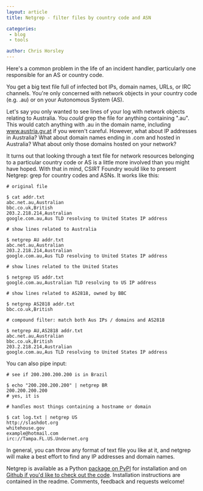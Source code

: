 ```yaml
---
layout: article
title: Netgrep - filter files by country code and ASN

categories:
 - blog
 - tools

author: Chris Horsley
---
```

Here's a common problem in the life of an incident handler, particularly one responsible for an AS or country code.

You get a big text file full of infected bot IPs, domain names, URLs, or IRC channels. You're only concerned with network objects in your country code (e.g. .au) or on your Autonomous System (AS). 

Let's say you only wanted to see lines of your log with network objects relating to Australia. You *could* grep the file for anything containing ".au". This would catch anything with .au in the domain name, including www.austria.gv.at if you weren't careful. However, what about IP addresses in Australia? What about domain names ending in .com and hosted in Australia? What about only those domains hosted on your network?

It turns out that looking through a text file for network resources belonging to a particular country code or AS is a little more involved than you might have hoped. With that in mind, CSIRT Foundry would like to present Netgrep: grep for country codes and ASNs. It works like this: 

    # original file
    
    $ cat addr.txt
    abc.net.au,Australian
    bbc.co.uk,British
    203.2.218.214,Australian
    google.com.au,Aus TLD resolving to United States IP address

    # show lines related to Australia
    
    $ netgrep AU addr.txt 
    abc.net.au,Australian
    203.2.218.214,Australian
    google.com.au,Aus TLD resolving to United States IP address

    # show lines related to the United States
    
    $ netgrep US addr.txt
    google.com.au,Australian TLD resolving to US IP address

    # show lines related to AS2818, owned by BBC
    
    $ netgrep AS2818 addr.txt
    bbc.co.uk,British

    # compound filter: match both Aus IPs / domains and AS2818
    
    $ netgrep AU,AS2818 addr.txt
    abc.net.au,Australian
    bbc.co.uk,British
    203.2.218.214,Australian
    google.com.au,Aus TLD resolving to United States IP address

You can also pipe input:

    # see if 200.200.200.200 is in Brazil

    $ echo "200.200.200.200" | netgrep BR
    200.200.200.200
    # yes, it is

    # handles most things containing a hostname or domain

    $ cat log.txt | netgrep US
    http://slashdot.org
    whitehouse.gov
    example@hotmail.com
    irc://Tampa.FL.US.Undernet.org

In general, you can throw any format of text file you like at it, and netgrep will make a best effort to find any IP addresses and domain names.

Netgrep is available as a Python <a href="http://pypi.python.org/pypi/netgrep/">package on PyPI</a> for installation and on <a href="https://github.com/csirtfoundry/netgrep">Github if you'd like to check out the code</a>. Installation instructions are contained in the readme. Comments, feedback and requests welcome!
